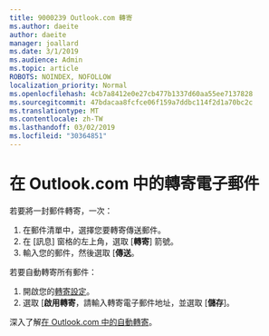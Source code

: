 ```yaml
---
title: 9000239 Outlook.com 轉寄
ms.author: daeite
author: daeite
manager: joallard
ms.date: 3/1/2019
ms.audience: Admin
ms.topic: article
ROBOTS: NOINDEX, NOFOLLOW
localization_priority: Normal
ms.openlocfilehash: 4cb7a8412e0e27cb477b1337d60aa55ee7137828
ms.sourcegitcommit: 47bdacaa8fcfce06f159a7ddbc114f2d1a70bc2c
ms.translationtype: MT
ms.contentlocale: zh-TW
ms.lasthandoff: 03/02/2019
ms.locfileid: "30364851"
---
```

# <a name="forwarding-email-in-outlookcom"></a>在 Outlook.com 中的轉寄電子郵件

若要將一封郵件轉寄，一次：

1. 在郵件清單中，選擇您要轉寄傳送郵件。
2. 在 [訊息] 窗格的左上角，選取 [**轉寄**] 箭號。
3. 輸入您的郵件，然後選取 [**傳送**。

若要自動轉寄所有郵件：

1. 開啟您的[轉寄設定](https://outlook.live.com/mail/options/mail/forwarding/forwardingOption)。
2. 選取 [**啟用轉寄**，請輸入轉寄電子郵件地址，並選取 [**儲存**]。

深入了解[在 Outlook.com 中的自動轉寄](https://support.office.com/article/6246987c-6c8f-4144-b255-14fc07007dad)。
